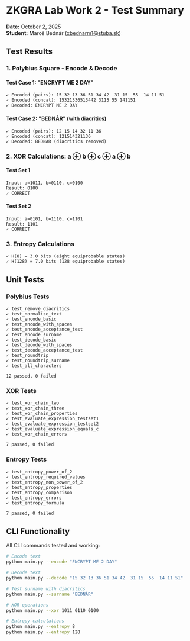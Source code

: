 # ZKGRA Lab Work 2 - Test Summary

**Date:** October 2, 2025  
**Student:** Maroš Bednár (xbednarm1@stuba.sk)  

## Test Results

### 1. Polybius Square - Encode & Decode

#### Test Case 1: "ENCRYPT ME 2 DAY"
```
✓ Encoded (pairs): 15 32 13 36 51 34 42  31 15  55  14 11 51
✓ Encoded (concat): 15321336513442 3115 55 141151
✓ Decoded: ENCRYPT ME 2 DAY
```

#### Test Case 2: "BEDNÁR" (with diacritics)
```
✓ Encoded (pairs): 12 15 14 32 11 36
✓ Encoded (concat): 121514321136
✓ Decoded: BEDNAR (diacritics removed)
```

### 2. XOR Calculations: a ⊕ b ⊕ c ⊕ a ⊕ b

#### Test Set 1
```
Input: a=1011, b=0110, c=0100
Result: 0100
✓ CORRECT
```

#### Test Set 2
```
Input: a=0101, b=1110, c=1101
Result: 1101
✓ CORRECT
```

### 3. Entropy Calculations

```
✓ H(8) = 3.0 bits (eight equiprobable states)
✓ H(128) = 7.0 bits (128 equiprobable states)
```

## Unit Tests

### Polybius Tests
```
✓ test_remove_diacritics
✓ test_normalize_text
✓ test_encode_basic
✓ test_encode_with_spaces
✓ test_encode_acceptance_test
✓ test_encode_surname
✓ test_decode_basic
✓ test_decode_with_spaces
✓ test_decode_acceptance_test
✓ test_roundtrip
✓ test_roundtrip_surname
✓ test_all_characters

12 passed, 0 failed
```

### XOR Tests
```
✓ test_xor_chain_two
✓ test_xor_chain_three
✓ test_xor_chain_properties
✓ test_evaluate_expression_testset1
✓ test_evaluate_expression_testset2
✓ test_evaluate_expression_equals_c
✓ test_xor_chain_errors

7 passed, 0 failed
```

### Entropy Tests
```
✓ test_entropy_power_of_2
✓ test_entropy_required_values
✓ test_entropy_non_power_of_2
✓ test_entropy_properties
✓ test_entropy_comparison
✓ test_entropy_errors
✓ test_entropy_formula

7 passed, 0 failed
```

## CLI Functionality

All CLI commands tested and working:

```bash
# Encode text
python main.py --encode "ENCRYPT ME 2 DAY"

# Decode text
python main.py --decode "15 32 13 36 51 34 42  31 15  55  14 11 51"

# Test surname with diacritics
python main.py --surname "BEDNÁR"

# XOR operations
python main.py --xor 1011 0110 0100

# Entropy calculations
python main.py --entropy 8
python main.py --entropy 128
```
